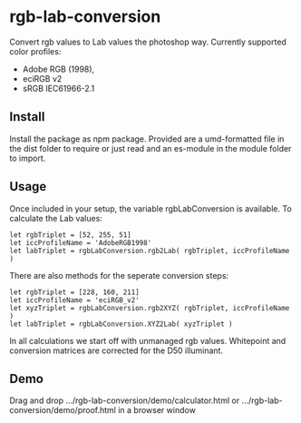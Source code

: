 # rgb-lab-conversion

Convert rgb values to Lab values the photoshop way.
Currently supported color profiles:
* Adobe RGB (1998),
* eciRGB v2
* sRGB IEC61966-2.1

## Install

Install the package as npm package. Provided are
a umd-formatted file in the dist folder to require or just read
and an es-module in the module folder to import.

## Usage

Once included in your setup, the variable rgbLabConversion is available.
To calculate the Lab values:

    let rgbTriplet = [52, 255, 51]
    let iccProfileName = 'AdobeRGB1998'
    let labTriplet = rgbLabConversion.rgb2Lab( rgbTriplet, iccProfileName )

There are also methods for the seperate conversion steps:

    let rgbTriplet = [228, 160, 211]
    let iccProfileName = 'eciRGB_v2'
    let xyzTriplet = rgbLabConversion.rgb2XYZ( rgbTriplet, iccProfileName )
    let labTriplet = rgbLabConversion.XYZ2Lab( xyzTriplet )

In all calculations we start off with unmanaged rgb values. Whitepoint and
conversion matrices are corrected for the D50 illuminant.

## Demo

Drag and drop
.../rgb-lab-conversion/demo/calculator.html
or
.../rgb-lab-conversion/demo/proof.html
in a browser window
